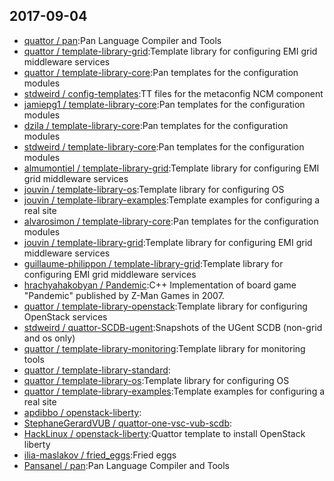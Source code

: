 ## 2017-09-04

* [quattor / pan](https://github.com/quattor/pan):Pan Language Compiler and Tools
* [quattor / template-library-grid](https://github.com/quattor/template-library-grid):Template library for configuring EMI grid middleware services
* [quattor / template-library-core](https://github.com/quattor/template-library-core):Pan templates for the configuration modules
* [stdweird / config-templates](https://github.com/stdweird/config-templates):TT files for the metaconfig NCM component
* [jamiepg1 / template-library-core](https://github.com/jamiepg1/template-library-core):Pan templates for the configuration modules
* [dzila / template-library-core](https://github.com/dzila/template-library-core):Pan templates for the configuration modules
* [stdweird / template-library-core](https://github.com/stdweird/template-library-core):Pan templates for the configuration modules
* [almumontiel / template-library-grid](https://github.com/almumontiel/template-library-grid):Template library for configuring EMI grid middleware services
* [jouvin / template-library-os](https://github.com/jouvin/template-library-os):Template library for configuring OS
* [jouvin / template-library-examples](https://github.com/jouvin/template-library-examples):Template examples for configuring a real site
* [alvarosimon / template-library-core](https://github.com/alvarosimon/template-library-core):Pan templates for the configuration modules
* [jouvin / template-library-grid](https://github.com/jouvin/template-library-grid):Template library for configuring EMI grid middleware services
* [guillaume-philippon / template-library-grid](https://github.com/guillaume-philippon/template-library-grid):Template library for configuring EMI grid middleware services
* [hrachyahakobyan / Pandemic](https://github.com/hrachyahakobyan/Pandemic):C++ Implementation of board game "Pandemic" published by Z-Man Games in 2007.
* [quattor / template-library-openstack](https://github.com/quattor/template-library-openstack):Template library for configuring OpenStack services
* [stdweird / quattor-SCDB-ugent](https://github.com/stdweird/quattor-SCDB-ugent):Snapshots of the UGent SCDB (non-grid and os only)
* [quattor / template-library-monitoring](https://github.com/quattor/template-library-monitoring):Template library for monitoring tools
* [quattor / template-library-standard](https://github.com/quattor/template-library-standard):
* [quattor / template-library-os](https://github.com/quattor/template-library-os):Template library for configuring OS
* [quattor / template-library-examples](https://github.com/quattor/template-library-examples):Template examples for configuring a real site
* [apdibbo / openstack-liberty](https://github.com/apdibbo/openstack-liberty):
* [StephaneGerardVUB / quattor-one-vsc-vub-scdb](https://github.com/StephaneGerardVUB/quattor-one-vsc-vub-scdb):
* [HackLinux / openstack-liberty](https://github.com/HackLinux/openstack-liberty):Quattor template to install OpenStack liberty
* [ilia-maslakov / fried_eggs](https://github.com/ilia-maslakov/fried_eggs):Fried eggs
* [Pansanel / pan](https://github.com/Pansanel/pan):Pan Language Compiler and Tools
